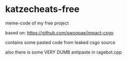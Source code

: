 # katzecheats-free
meme-code of my free project

based on: https://github.com/swoopae/impact-csgo

contains some pasted code from leaked csgo source

also there is some VERY DUMB antipaste in ragebot.cpp
